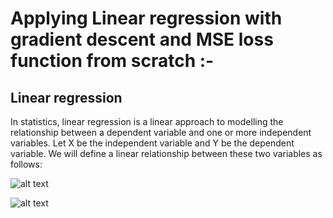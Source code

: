 # Applying Linear regression with gradient descent and MSE loss function from scratch :-

## Linear regression
In statistics, linear regression is a linear approach to modelling the relationship between a dependent variable and one or more independent variables. Let X be the independent variable and Y be the dependent variable. We will define a linear relationship between these two variables as follows:

![alt text](https://www.reneshbedre.com/assets/posts/reg/reg_front.svg)

![alt text](https://miro.medium.com/v2/resize:fit:1400/1*GSAcN9G7stUJQbuOhu0HEg.png)